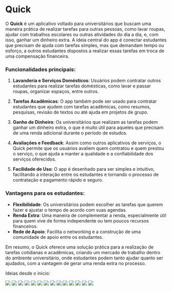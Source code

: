# Quick

O **Quick** é um aplicativo voltado para universitários que buscam uma maneira prática de realizar tarefas para outras pessoas, como lavar roupas, ajudar com trabalhos escolares ou outras atividades do dia a dia, e, com isso, ganhar um dinheiro extra. A ideia central do app é conectar estudantes que precisam de ajuda com tarefas simples, mas que demandam tempo ou esforço, a outros estudantes dispostos a realizar essas tarefas em troca de uma compensação financeira.

### Funcionalidades principais:
1. **Lavanderia e Serviços Domésticos**: Usuários podem contratar outros estudantes para realizar tarefas domésticas, como lavar e passar roupas, organizar espaços, entre outros.
   
2. **Tarefas Acadêmicas**: O app também pode ser usado para contratar estudantes que ajudem com tarefas acadêmicas, como resumos, pesquisas, revisão de textos ou até ajuda em projetos de grupo.

3. **Ganho de Dinheiro**: Os universitários que realizam as tarefas podem ganhar um dinheiro extra, o que é muito útil para aqueles que precisam de uma renda adicional durante o período de estudos.

4. **Avaliações e Feedback**: Assim como outros aplicativos de serviços, o Quick permite que os usuários avaliem quem contratou e quem prestou o serviço, o que ajuda a manter a qualidade e a confiabilidade dos serviços oferecidos.

5. **Facilidade de Uso**: O app é desenhado para ser simples e intuitivo, facilitando a interação entre os estudantes e tornando o processo de contratação e pagamento rápido e seguro.

### Vantagens para os estudantes:
- **Flexibilidade**: Os universitários podem escolher as tarefas que querem fazer e ajustar o tempo de acordo com suas agendas.
- **Renda Extra**: Uma maneira de complementar a renda, especialmente útil para quem vive de forma independente ou tem poucos recursos financeiros.
- **Rede de Apoio**: Facilita o networking e a construção de uma comunidade de apoio entre os estudantes.

Em resumo, o Quick oferece uma solução prática para a realização de tarefas cotidianas e acadêmicas, criando um mercado de trabalho dentro do ambiente universitário, onde estudantes podem tanto ajudar quanto ser ajudados, com a vantagem de gerar uma renda extra no processo.

Ideias desde o inicio:

<img src="Ativo 10hbk.png">
<img src="Ativo 10hbk.png"></>
<img src="Ativo 10hbk.png"></>
<img src="Ativo 10hbk.png"></>
<img src="Ativo 10hbk.png"></>
<img src="Ativo 10hbk.png"></>
<img src="Ativo 10hbk.png"></>
<img src="Ativo 10hbk.png"></>
<img src="Ativo 10hbk.png"></>
<img src="Ativo 10hbk.png"></>
<img src="Ativo 10hbk.png"></>
<img src="Ativo 10hbk.png"></>
<img src="Ativo 10hbk.png"></>
<img src="Ativo 10hbk.png"></>




